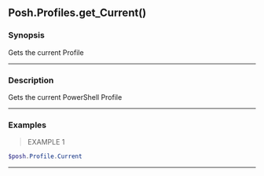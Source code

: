 Posh.Profiles.get_Current()
---------------------------




### Synopsis
Gets the current Profile



---


### Description

Gets the current PowerShell Profile



---


### Examples
> EXAMPLE 1

```PowerShell
$posh.Profile.Current
```


---
